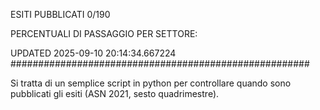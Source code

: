 ESITI PUBBLICATI 0/190 

PERCENTUALI DI PASSAGGIO PER SETTORE:

UPDATED 2025-09-10 20:14:34.667224
###################################################### 

Si tratta di un semplice script in python per controllare quando sono pubblicati gli esiti (ASN 2021, sesto quadrimestre).

